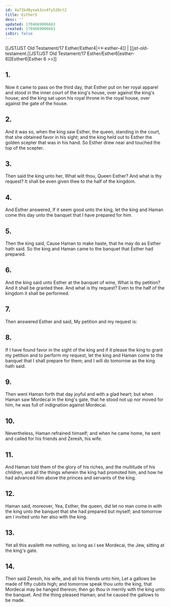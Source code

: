 ```yaml
---
id: 4a73kd0yxak3zx4fy520ct2
title: Esther5
desc: ''
updated: 1704669006663
created: 1704669006663
isDir: false
---
```

[[JST/JST Old Testament/17 Esther/Esther4|<<-esther-4]] | [[jst-old-testament.[[JST/JST Old Testament/17 Esther/Esther6|esther-6]]Esther6|Esther 6 >>]]
## 1.
Now it came to pass on the third day, that Esther put on her royal apparel and stood in the inner court of the king\'s house, over against the king\'s house; and the king sat upon his royal throne in the royal house, over against the gate of the house.
## 2.
And it was so, when the king saw Esther, the queen, standing in the court, that she obtained favor in his sight; and the king held out to Esther the golden scepter that was in his hand. So Esther drew near and touched the top of the scepter.
## 3.
Then said the king unto her, What wilt thou, Queen Esther? And what is thy request? It shall be even given thee to the half of the kingdom.
## 4.
And Esther answered, If it seem good unto the king, let the king and Haman come this day unto the banquet that I have prepared for him.
## 5.
Then the king said, Cause Haman to make haste, that he may do as Esther hath said. So the king and Haman came to the banquet that Esther had prepared.
## 6.
And the king said unto Esther at the banquet of wine, What is thy petition? And it shall be granted thee. And what is thy request? Even to the half of the kingdom it shall be performed.
## 7.
Then answered Esther and said, My petition and my request is:
## 8.
If I have found favor in the sight of the king and if it please the king to grant my petition and to perform my request, let the king and Haman come to the banquet that I shall prepare for them; and I will do tomorrow as the king hath said.
## 9.
Then went Haman forth that day joyful and with a glad heart; but when Haman saw Mordecai in the king\'s gate, that he stood not up nor moved for him, he was full of indignation against Mordecai.
## 10.
Nevertheless, Haman refrained himself; and when he came home, he sent and called for his friends and Zeresh, his wife.
## 11.
And Haman told them of the glory of his riches, and the multitude of his children, and all the things wherein the king had promoted him, and how he had advanced him above the princes and servants of the king.
## 12.
Haman said, moreover, Yea, Esther, the queen, did let no man come in with the king unto the banquet that she had prepared but myself; and tomorrow am I invited unto her also with the king.
## 13.
Yet all this availeth me nothing, so long as I see Mordecai, the Jew, sitting at the king\'s gate.
## 14.
Then said Zeresh, his wife, and all his friends unto him, Let a gallows be made of fifty cubits high; and tomorrow speak thou unto the king, that Mordecai may be hanged thereon; then go thou in merrily with the king unto the banquet. And the thing pleased Haman; and he caused the gallows to be made.


